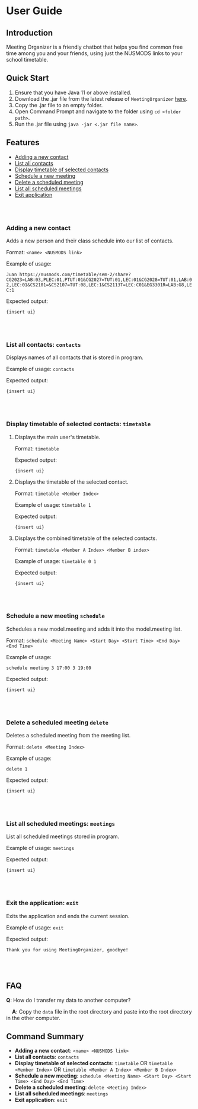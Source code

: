 # User Guide

## Introduction

Meeting Organizer is a friendly chatbot that helps you find common free time among you and your friends, using just the NUSMODS links to your school timetable.


## Quick Start

1. Ensure that you have Java 11 or above installed.
2. Download the .jar file from the latest release of `MeetingOrganizer` [here](https://github.com/AY1920S2-CS2113T-T12-1/tp/releases).
3. Copy the .jar file to an empty folder.
4. Open Command Prompt and navigate to the folder using ```cd <folder path>```.
5. Run the .jar file using ```java -jar <.jar file name>```.

## Features 

- [Adding a new contact](#adding-a-new-contact)
- [List all contacts](#list-all-contacts-contacts)
- [Display timetable of selected contacts](#display-timetable-of-selected-contacts-timetable)
- [Schedule a new meeting](#schedule-a-new-meeting-schedule)
- [Delete a scheduled meeting](#delete-a-scheduled-meeting-delete)
- [List all scheduled meetings](#list-all-scheduled-meetings-meetings)
- [Exit application](#exit-application-exit)

<br/><br/>

### Adding a new contact
Adds a new person and their class schedule into our list of contacts.

Format: `<name> <NUSMODS link>`

Example of usage:

`
Juan https://nusmods.com/timetable/sem-2/share?CG2023=LAB:03,PLEC:01,PTUT:01&CG2027=TUT:01,LEC:01&CG2028=TUT:01,LAB:02,LEC:01&CS2101=&CS2107=TUT:08,LEC:1&CS2113T=LEC:C01&EG3301R=LAB:G8,LEC:1
`

Expected output:
```
{insert ui}
```
<br/><br/>

### List all contacts: `contacts`
Displays names of all contacts that is stored in program.

Example of usage: `contacts`

Expected output:
```
{insert ui}
```
<br/><br/>

### Display timetable of selected contacts: `timetable`
1) Displays the main user's timetable.
    
    Format: `timetable` 
    
    Expected output:
    ```
    {insert ui}
    ```
2) Displays the timetable of the selected contact.

    Format: `timetable <Member Index>`
    
    Example of usage: `timetable 1` 
    
    Expected output:
    ```
    {insert ui}
    ```

3) Displays the combined timetable of the selected contacts.
   
   Format: `timetable <Member A Index> <Member B index>`
   
   Example of usage: `timetable 0 1` 
   
   Expected output:
   ```
   {insert ui}
   ```
   <br/><br/>
   

### Schedule a new meeting `schedule`
Schedules a new model.meeting and adds it into the model.meeting list.

Format: `schedule <Meeting Name> <Start Day> <Start Time> <End Day> <End Time>`

Example of usage:

`
schedule meeting 3 17:00 3 19:00
`

Expected output:
```
{insert ui}
```
<br/><br/>

### Delete a scheduled meeting `delete`
Deletes a scheduled meeting from the meeting list.

Format: `delete <Meeting Index>`

Example of usage:

`
delete 1
`

Expected output:
```
{insert ui}
```
<br/><br/>

### List all scheduled meetings: `meetings`
List all scheduled meetings stored in program.

Example of usage: `meetings`

Expected output:
```
{insert ui}
```
<br/><br/>

### Exit the application: `exit`
Exits the application and ends the current session.

Example of usage: `exit`

Expected output:
```
Thank you for using MeetingOrganizer, goodbye!
```
<br/><br/>

## FAQ

**Q**: How do I transfer my data to another computer? 

&nbsp;&nbsp;&nbsp;&nbsp;**A**: Copy the `data` file in the root directory and paste into the root directory in the other computer.

## Command Summary

- **Adding a new contact**: `<name> <NUSMODS link>`
- **List all contacts**: `contacts`
- **Display timetable of selected contacts**: `timetable` OR `timetable <Member Index>` OR `timetable <Member A Index> <Member B Index>`
- **Schedule a new meeting**: `schedule <Meeting Name> <Start Day> <Start Time> <End Day> <End Time>`
- **Delete a scheduled meeting**: `delete <Meeting Index>`
- **List all scheduled meetings**: `meetings`
- **Exit application**: `exit`
